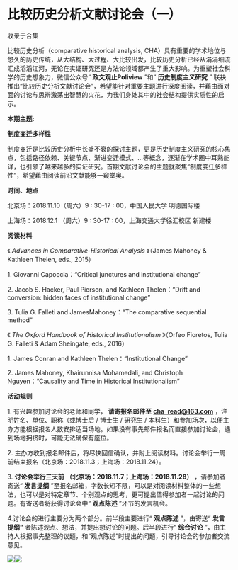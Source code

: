 # 比较历史分析文献讨论会（一）


收录于合集

比较历史分析（comparative historical analysis,
CHA）具有重要的学术地位与悠久的历史传统，从大结构、大过程、大比较出发，比较历史分析已经从涓涓细流汇成滔滔江河，无论在实证研究还是方法论领域都产生了重大影响。为重塑社会科学的历史想象力，微信公众号“
**政文观止Poliview** ”和“ **历史制度主义研究** ”
联袂推出“比较历史分析文献讨论会”，希望能针对重要主题进行深度阅读，并藉由面对面的讨论与思辨激荡出智慧的火花，为我们身处其中的社会结构提供实质性的启示。

  

 **本期主题:**

 **制度变迁多样性**

  

制度变迁是比较历史分析中长盛不衰的探讨主题，更是历史制度主义研究的核心焦点，包括路径依赖、关键节点、渐进变迁模式、...等概念，逐渐在学术圈中耳熟能详，也引领了越来越多的实证研究。首期文献讨论会的主题就聚焦“制度变迁多样性”，希望藉由阅读前沿文献能够一窥堂奥。

  

 **时间、地点**

  

北京场：2018.11.10（周六）9 : 30-17 : 00，中国人民大学 明德国际楼

上海场：2018.12.1 （周六）9 : 30-17 : 00，上海交通大学徐汇校区 新建楼

  

 **阅读材料**

  

《 _Advances in Comparative-Historical Analysis_ 》（James Mahoney & Kathleen
Thelen, eds., 2015）

1\. Giovanni Capoccia：“Critical junctures and institutional change”

2\. Jacob S. Hacker, Paul Pierson, and Kathleen Thelen：“Drift and conversion:
hidden faces of institutional change”

3\. Tulia G. Falleti and JamesMahoney：“The comparative sequential method”

《 _The Oxford Handbook of Historical Institutionalism_ 》（Orfeo Fioretos, Tulia
G. Falleti & Adam Sheingate, eds., 2016）

1\. James Conran and Kathleen Thelen：“Institutional Change”

2\. James Mahoney, Khairunnisa Mohamedali, and Christoph Nguyen：“Causality and
Time in Historical Institutionalism”

  

 **活动规则**

  

1\. 有兴趣参加讨论会的老师和同学， **请寄报名邮件至** **cha_read@163.com** ，注明姓名、单位、职称（或博士后 / 博士生 /
研究生 / 本科生）和参加场次，以便主办方能根据报名人数安排适当场地。如果没有事先邮件报名而直接参加讨论会，遇到场地拥挤时，可能无法确保有座位。

  

2\. 主办方收到报名邮件后，将尽快回信确认，并附上阅读材料。讨论会举行一周前结束报名（北京场：2018.11.3；上海场：2018.11.24）。

  

3\. **讨论会举行三天前** **（北京场：2018.11.7；上海场：2018.11.28）** ，请参加者寄送“ **发言提纲**
”至报名邮箱，字数长短不限，可以是对阅读材料整体的一些想法，也可以是对特定章节、个别观点的思考，更可提出值得参加者一起讨论的问题。有寄送者将获得讨论会中“
**观点陈述** ”环节的发言机会。

  

4.讨论会的进行主要分为两个部分。前半段主要进行“ **观点陈述** ”，由寄送“ **发言提纲”** 者陈述观点、想法，并提出想讨论的问题。后半段进行“
**综合讨论** ”，由主持人根据事先整理的议题，和“观点陈述”时提出的问题，引导讨论会的参加者交流意见。

![](/images/512/2.jpeg)![](/images/512/3.jpeg)

  


